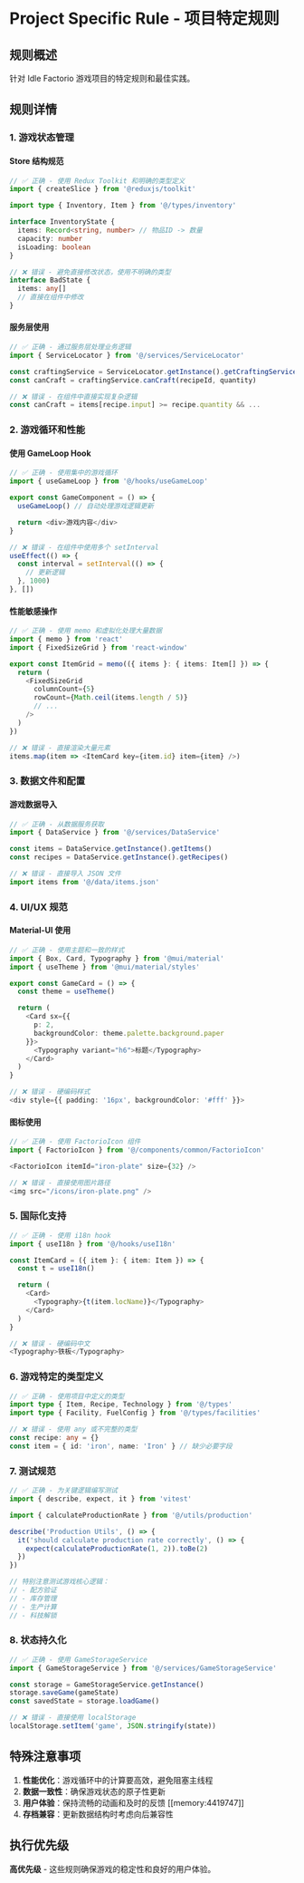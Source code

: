 # Project Specific Rule - 项目特定规则

## 规则概述

针对 Idle Factorio 游戏项目的特定规则和最佳实践。

## 规则详情

### 1. 游戏状态管理

#### Store 结构规范

```typescript
// ✅ 正确 - 使用 Redux Toolkit 和明确的类型定义
import { createSlice } from '@reduxjs/toolkit'

import type { Inventory, Item } from '@/types/inventory'

interface InventoryState {
  items: Record<string, number> // 物品ID -> 数量
  capacity: number
  isLoading: boolean
}

// ❌ 错误 - 避免直接修改状态，使用不明确的类型
interface BadState {
  items: any[]
  // 直接在组件中修改
}
```

#### 服务层使用

```typescript
// ✅ 正确 - 通过服务层处理业务逻辑
import { ServiceLocator } from '@/services/ServiceLocator'

const craftingService = ServiceLocator.getInstance().getCraftingService()
const canCraft = craftingService.canCraft(recipeId, quantity)

// ❌ 错误 - 在组件中直接实现复杂逻辑
const canCraft = items[recipe.input] >= recipe.quantity && ...
```

### 2. 游戏循环和性能

#### 使用 GameLoop Hook

```typescript
// ✅ 正确 - 使用集中的游戏循环
import { useGameLoop } from '@/hooks/useGameLoop'

export const GameComponent = () => {
  useGameLoop() // 自动处理游戏逻辑更新

  return <div>游戏内容</div>
}

// ❌ 错误 - 在组件中使用多个 setInterval
useEffect(() => {
  const interval = setInterval(() => {
    // 更新逻辑
  }, 1000)
}, [])
```

#### 性能敏感操作

```typescript
// ✅ 正确 - 使用 memo 和虚拟化处理大量数据
import { memo } from 'react'
import { FixedSizeGrid } from 'react-window'

export const ItemGrid = memo(({ items }: { items: Item[] }) => {
  return (
    <FixedSizeGrid
      columnCount={5}
      rowCount={Math.ceil(items.length / 5)}
      // ...
    />
  )
})

// ❌ 错误 - 直接渲染大量元素
items.map(item => <ItemCard key={item.id} item={item} />)
```

### 3. 数据文件和配置

#### 游戏数据导入

```typescript
// ✅ 正确 - 从数据服务获取
import { DataService } from '@/services/DataService'

const items = DataService.getInstance().getItems()
const recipes = DataService.getInstance().getRecipes()

// ❌ 错误 - 直接导入 JSON 文件
import items from '@/data/items.json'
```

### 4. UI/UX 规范

#### Material-UI 使用

```typescript
// ✅ 正确 - 使用主题和一致的样式
import { Box, Card, Typography } from '@mui/material'
import { useTheme } from '@mui/material/styles'

export const GameCard = () => {
  const theme = useTheme()

  return (
    <Card sx={{
      p: 2,
      backgroundColor: theme.palette.background.paper
    }}>
      <Typography variant="h6">标题</Typography>
    </Card>
  )
}

// ❌ 错误 - 硬编码样式
<div style={{ padding: '16px', backgroundColor: '#fff' }}>
```

#### 图标使用

```typescript
// ✅ 正确 - 使用 FactorioIcon 组件
import { FactorioIcon } from '@/components/common/FactorioIcon'

<FactorioIcon itemId="iron-plate" size={32} />

// ❌ 错误 - 直接使用图片路径
<img src="/icons/iron-plate.png" />
```

### 5. 国际化支持

```typescript
// ✅ 正确 - 使用 i18n hook
import { useI18n } from '@/hooks/useI18n'

const ItemCard = ({ item }: { item: Item }) => {
  const t = useI18n()

  return (
    <Card>
      <Typography>{t(item.locName)}</Typography>
    </Card>
  )
}

// ❌ 错误 - 硬编码中文
<Typography>铁板</Typography>
```

### 6. 游戏特定的类型定义

```typescript
// ✅ 正确 - 使用项目中定义的类型
import type { Item, Recipe, Technology } from '@/types'
import type { Facility, FuelConfig } from '@/types/facilities'

// ❌ 错误 - 使用 any 或不完整的类型
const recipe: any = {}
const item = { id: 'iron', name: 'Iron' } // 缺少必要字段
```

### 7. 测试规范

```typescript
// ✅ 正确 - 为关键逻辑编写测试
import { describe, expect, it } from 'vitest'

import { calculateProductionRate } from '@/utils/production'

describe('Production Utils', () => {
  it('should calculate production rate correctly', () => {
    expect(calculateProductionRate(1, 2)).toBe(2)
  })
})

// 特别注意测试游戏核心逻辑：
// - 配方验证
// - 库存管理
// - 生产计算
// - 科技解锁
```

### 8. 状态持久化

```typescript
// ✅ 正确 - 使用 GameStorageService
import { GameStorageService } from '@/services/GameStorageService'

const storage = GameStorageService.getInstance()
storage.saveGame(gameState)
const savedState = storage.loadGame()

// ❌ 错误 - 直接使用 localStorage
localStorage.setItem('game', JSON.stringify(state))
```

## 特殊注意事项

1. **性能优化**：游戏循环中的计算要高效，避免阻塞主线程
2. **数据一致性**：确保游戏状态的原子性更新
3. **用户体验**：保持流畅的动画和及时的反馈 [[memory:4419747]]
4. **存档兼容**：更新数据结构时考虑向后兼容性

## 执行优先级

**高优先级** - 这些规则确保游戏的稳定性和良好的用户体验。
